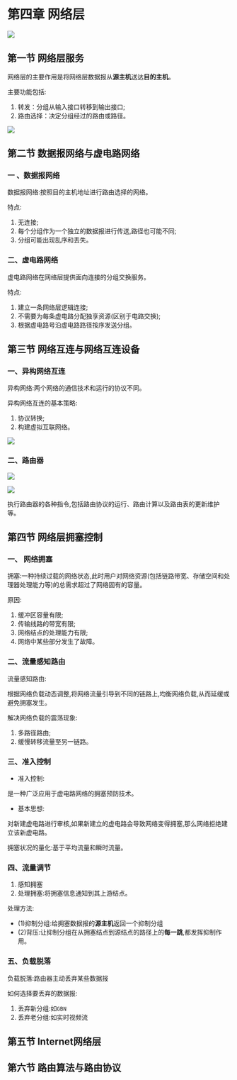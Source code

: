 # 第四章 网络层

![](F:\自考\计算机网络原理\img\2020-06-05_165758.jpg)

## 第一节 网络层服务

 网络层的主要作用是将网络层数据报从**源主机**送达**目的主机**。

 主要功能包括:

1. 转发：分组从输入接口转移到输出接口;
2. 路由选择：决定分组经过的路由或路径。

![](F:\自考\计算机网络原理\img\2020-06-05_170431.jpg)

## 第二节 数据报网络与虚电路网络

### 一 、数据报网络

数据报网络:按照目的主机地址进行路由选择的网络。

特点:

1. 无连接;
2. 每个分组作为一个独立的数据报进行传送,路径也可能不同;
3. 分组可能出现乱序和丢失。

###  二、虚电路网络

虚电路网络在网络层提供面向连接的分组交换服务。

特点:

1. 建立一条网络层逻辑连接;
2. 不需要为每条虚电路分配独享资源(区别于电路交换);
3. 根据虚电路号沿虚电路路径按序发送分组。

## 第三节 网络互连与网络互连设备

 ### 一、异构网络互连

异构网络:两个网络的通信技术和运行的协议不同。

异构网络互连的基本策略:

1. 协议转换;
2. 构建虚拟互联网络。

![](F:\自考\计算机网络原理\img\2020-06-05_172806.jpg)

###  二、路由器

![](F:\自考\计算机网络原理\img\2020-06-05_173208.jpg)

![](F:\自考\计算机网络原理\img\2020-06-06_210307.jpg)

执行路由器的各种指令,包括路由协议的运行、路由计算以及路由表的更新维护等。

## 第四节 网络层拥塞控制

### 一、 网络拥塞

拥塞:一种持续过载的网络状态,此时用户对网络资源(包括链路带宽、存储空间和处理器处理能力等)的总需求超过了网络固有的容量。

 原因:

1. 缓冲区容量有限;
2. 传输线路的带宽有限;
3. 网络结点的处理能力有限;
4. 网络中某些部分发生了故障。

###  二、流量感知路由

流量感知路由:

根据网络负载动态调整,将网络流量引导到不同的链路上,均衡网络负载,从而延缓或避免拥塞发生。

解决网络负载的震荡现象:

1. 多路径路由;
2. 缓慢转移流量至另一链路。

###  三、准入控制

- 准入控制:

是一种广泛应用于虚电路网络的拥塞预防技术。

- 基本思想:

对新建虚电路进行审核,如果新建立的虚电路会导致网络变得拥塞,那么网络拒绝建立该新虚电路。

拥塞状况的量化:基于平均流量和瞬时流量。

###  四、流量调节

1. 感知拥塞
2. 处理拥塞:将拥塞信息通知到其上游结点。

 处理方法:

- (1)抑制分组:给拥塞数据报的**源主机**返回一个抑制分组
- (2)背压:让抑制分组在从拥塞结点到源结点的路径上的**每一跳**,都发挥抑制作用。

###  五、负载脱落

负载脱落:路由器主动丢弃某些数据报

如何选择要丢弃的数据报:

1. 丢弃新分组:如`GBN`
2. 丢弃老分组:如实时视频流

## 第五节 Internet网络层

## 第六节 路由算法与路由协议

 